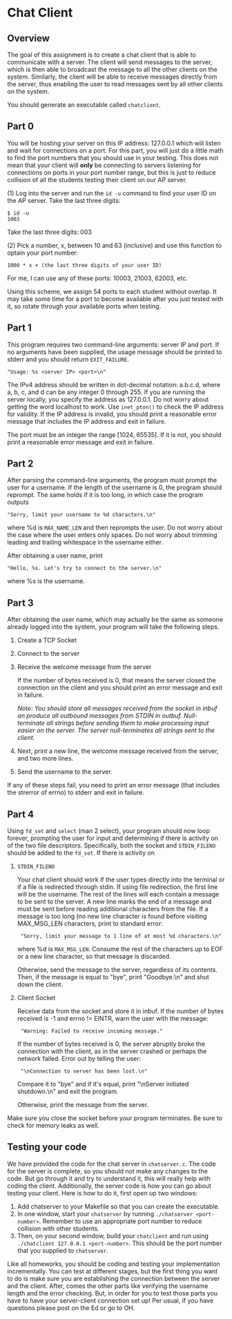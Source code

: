 # Chat Client

## Overview

The goal of this assignment is to create a chat client that is able to communicate
with a server. The client will send messages to the server, which is then able to
broadcast the message to all the other clients on the system. Similarly, the
client will be able to receive messages directly from the server, thus enabling
the user to read messages sent by all other clients on the system. 

You should generate an executable called `chatclient`.
## Part 0

You will be hosting your server on this IP address: 127.0.0.1 which will listen and wait for connections on a port. For this part, you will just do a little math to find the port numbers that you should use in your testing. This does not mean that your client will **only** be connecting to servers listening for connections on ports in your port number range, but this is just to reduce collision of all the students testing their client on our AP server. 

(1) Log into the server and run the `id -u` command to find your user ID on the AP server. Take the last three digits:
```
$ id -u
1003
```
Take the last three digits: 003

(2) Pick a number, x, between 10 and 63 (inclusive) and use this function to optain your port number: 

`1000 * x + (the last three digits of your user ID)`

For me, I can use any of these ports: 10003, 21003, 62003, etc.
    
Using this scheme, we assign 54 ports to each student without overlap. It may take some time for a port to become available after you just tested with it, so rotate through your available ports when testing. 


## Part 1 

This program requires two command-line arguments: server IP and port. If no
arguments have been supplied, the usage message should be printed 
to stderr and you should return `EXIT_FAILURE`.

    "Usage: %s <server IP> <port>\n"

The IPv4 address should be written in dot-decimal notation: a.b.c.d, where
a, b, c, and d can be any integer 0 through 255. If you are running the server
locally, you specify the address as 127.0.0.1. Do not worry about getting the word
localhost to work. Use `inet_pton()` to check the IP address for validity. If
the IP address is invalid, you should print a reasonable error message 
that includes the IP address and exit in failure.

The port must be an integer the range [1024, 65535]. If it is not, you should
print a reasonable error message and exit in failure.

## Part 2
After parsing the command-line arguments, the program must prompt the user for a username.
If the length of the username is 0, the program should reprompt. The same holds if it
is too long, in which case the program outputs

    "Sorry, limit your username to %d characters.\n"

where %d is `MAX_NAME_LEN` and then reprompts the user. Do not worry about the case where
the user enters only spaces. Do not worry about trimming leading and trailing whitespace
in the username either.

After obtaining a user name, print

    "Hello, %s. Let's try to connect to the server.\n"

where %s is the username.

## Part 3

After obtaining the user name, which may actually be the same as someone already logged into the system, 
your program will take the following steps.

1. Create a TCP Socket
2. Connect to the server
3. Receive the welcome message from the server

    If the number of bytes received is 0, that means the server closed
    the connection on the client and you should print an error message and exit in failure.

    *Note: You should store all messages received from the socket in
    inbuf an produce all outbound messages from STDIN in outbuf. Null-terminate all strings
    before sending them to make processing input easier on the server. The server null-terminates
    all strings sent to the client.*

4. Next, print a new line, the welcome message received from the server, and two more lines.

5. Send the username to the server.

If any of these steps fail, you need to print an error message (that includes the strerror of errno) 
to stderr and exit in failure.

## Part 4

Using `fd_set` and `select` (man 2 select), your program should now loop forever, 
prompting the user for input and determining if there is activity on of the two
file descriptors. Specifically, both the socket and `STDIN_FILENO` should be
added to the `fd_set`. If there is activity on

1. `STDIN_FILENO`

    Your chat client should work if the user types directly into the terminal or if a file is redirected
    through stdin. If using file redirection, the first line will be the username. The rest of the lines
    will each contain a message to be sent to the server. A new line marks the end of a message and must
    be sent before reading additional characters from the file. If a message is too long (no new line
    character is found before visiting MAX_MSG_LEN characters, print to standard error:

        "Sorry, limit your message to 1 line of at most %d characters.\n"
    
    where %d is `MAX_MSG_LEN`. Consume the rest of the characters up to EOF or a new line character, so that
    message is discarded.

    Otherwise, send the message to the server, regardless of its contents.
    Then, if the message is equal to "bye", print "Goodbye.\n" and shut down the client.

2. Client Socket

    Receive data from the socket and store it in inbuf. If the number
    of bytes received is -1 and errno != EINTR, warn the user with the message:

        "Warning: Failed to receive incoming message."
    
    If the number of bytes received is 0, the server abruptly broke the 
    connection with the client, as in the server crashed or perhaps the network failed.
    Error out by telling the user:

        "\nConnection to server has been lost.\n"

    Compare it to "bye" and if it's equal, print "\nServer initiated shutdown.\n" and exit the program.

    Otherwise, print the message from the server.

Make sure you close the socket before your program terminates. Be
sure to check for memory leaks as well.

## Testing your code

We have provided the code for the chat server in `chatserver.c`. The code for the server is complete, so you should not make any changes to the code. But go through it and try to understand it, this will really help with coding the client. Additionally, the server code is how you can go about testing your client. Here is how to do it, first open up two windows: 

1. Add chatserver to your Makefile so that you can create the executable.
2. In one window, start your `chatserver` by running `./chatserver <port-number>`. Remember to use an appropriate port number to reduce collision with other students. 
3. Then, on your second window, build your `chatclient` and run using `./chatclient 127.0.0.1 <port-number>`. This should be the port number that you supplied to `chatserver`. 

Like all homeworks, you should be coding and testing your implementation incrementally. You can test at different stages, but the first thing you want to do is make sure you are establishing the connection between the server and the client. After, comes the other parts like verifying the username length and the error checking. But, in order for you to test those parts you have to have your server-client connection set up! Per usual, if you have questions please post on the Ed or go to OH. 
